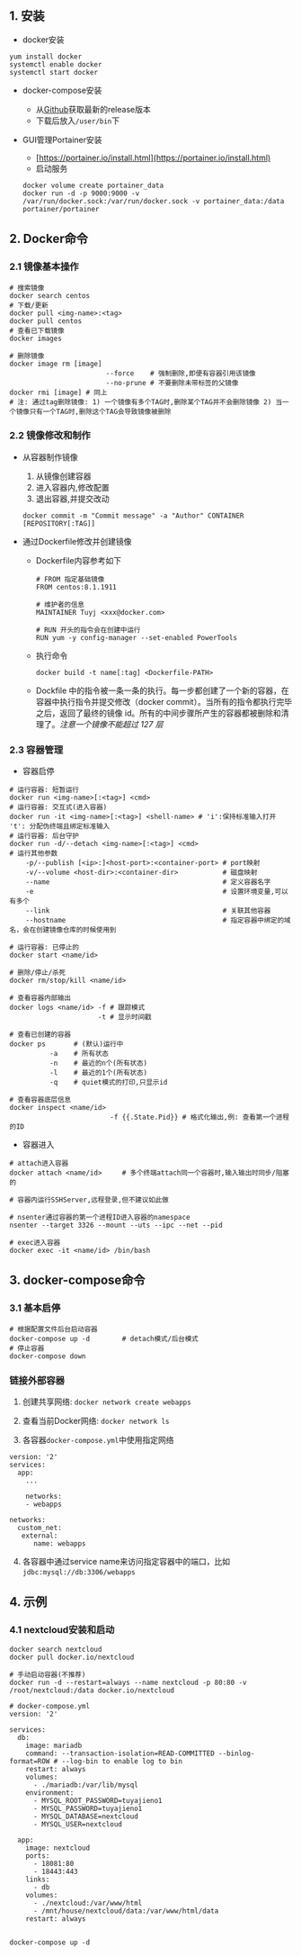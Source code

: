 
## 1. 安装

* docker安装

```
yum install docker
systemctl enable docker
systemctl start docker 
```

* docker-compose安装
    * 从[Github](https://github.com/docker/compose/releases/)获取最新的release版本
    * 下载后放入`/user/bin`下

* GUI管理Portainer安装
    * [https://portainer.io/install.html](https://portainer.io/install.html)
    * 启动服务
    
    ```
    docker volume create portainer_data
    docker run -d -p 9000:9000 -v /var/run/docker.sock:/var/run/docker.sock -v portainer_data:/data portainer/portainer
    ```

## 2. Docker命令

### 2.1 镜像基本操作

```
# 搜索镜像
docker search centos
# 下载/更新
docker pull <img-name>:<tag>
docker pull centos
# 查看已下载镜像
docker images

# 删除镜像
docker image rm [image] 
                        --force    # 强制删除,即便有容器引用该镜像
                        --no-prune # 不要删除未带标签的父镜像
docker rmi [image] # 同上
# 注: 通过tag删除镜像: 1) 一个镜像有多个TAG时,删除某个TAG并不会删除镜像 2) 当一个镜像只有一个TAG时,删除这个TAG会导致镜像被删除

```

### 2.2 镜像修改和制作

* 从容器制作镜像

  1) 从镜像创建容器
  2) 进入容器内,修改配置
  3) 退出容器,并提交改动
  ```
  docker commit -m "Commit message" -a "Author" CONTAINER [REPOSITORY[:TAG]]
  ```

* 通过Dockerfile修改并创建镜像
  * Dockerfile内容参考如下
    ```
    # FROM 指定基础镜像
    FROM centos:8.1.1911

    # 维护者的信息
    MAINTAINER Tuyj <xxx@docker.com>

    # RUN 开头的指令会在创建中运行
    RUN yum -y config-manager --set-enabled PowerTools
    ```
  * 执行命令 
    ```
    docker build -t name[:tag] <Dockerfile-PATH>
    ```
  * Dockfile 中的指令被一条一条的执行。每一步都创建了一个新的容器，在容器中执行指令并提交修改（docker commit）。当所有的指令都执行完毕之后，返回了最终的镜像 id。所有的中间步骤所产生的容器都被删除和清理了。*注意一个镜像不能超过 127 层*

### 2.3 容器管理

* 容器启停

```
# 运行容器: 短暂运行
docker run <img-name>[:<tag>] <cmd>
# 运行容器: 交互式(进入容器)
docker run -it <img-name>[:<tag>] <shell-name> # 'i':保持标准输入打开 't': 分配伪终端且绑定标准输入
# 运行容器: 后台守护
docker run -d/--detach <img-name>[:<tag>] <cmd>
# 运行其他参数
    -p/--publish [<ip>:]<host-port>:<container-port> # port映射
    -v/--volume <host-dir>:<container-dir>           # 磁盘映射
    --name                                           # 定义容器名字
    -e                                               # 设置环境变量,可以有多个
    --link                                           # 关联其他容器
    --hostname                                       # 指定容器中绑定的域名，会在创建镜像仓库的时候使用到

# 运行容器: 已停止的
docker start <name/id>

# 删除/停止/杀死
docker rm/stop/kill <name/id>

# 查看容器内部输出
docker logs <name/id> -f # 跟踪模式
                      -t # 显示时间戳

# 查看已创建的容器
docker ps       # (默认)运行中
          -a    # 所有状态
          -n    # 最近的n个(所有状态)
          -l    # 最近的1个(所有状态)
          -q    # quiet模式的打印,只显示id

# 查看容器底层信息
docker inspect <name/id>
                         -f {{.State.Pid}} # 格式化输出,例: 查看第一个进程的ID
```

* 容器进入

```
# attach进入容器
docker attach <name/id>     # 多个终端attach同一个容器时,输入输出时同步/阻塞的

# 容器内运行SSHServer,远程登录,但不建议如此做

# nsenter通过容器的第一个进程ID进入容器的namespace
nsenter --target 3326 --mount --uts --ipc --net --pid

# exec进入容器
docker exec -it <name/id> /bin/bash 
```

## 3. docker-compose命令

### 3.1 基本启停

```
# 根据配置文件后台启动容器
docker-compose up -d        # detach模式/后台模式
# 停止容器
docker-compose down
```

### 链接外部容器

1. 创建共享网络: `docker network create webapps`

2. 查看当前Docker网络: `docker network ls`

3. 各容器`docker-compose.yml`中使用指定网络

```
version: '2'
services:
  app:
    ...

    networks:
    - webapps

networks:
  custom_net:
   external:
      name: webapps
```

4. 各容器中通过service name来访问指定容器中的端口，比如`jdbc:mysql://db:3306/webapps`

## 4. 示例

### 4.1 nextcloud安装和启动

```
docker search nextcloud
docker pull docker.io/nextcloud

# 手动启动容器(不推荐)
docker run -d --restart=always --name nextcloud -p 80:80 -v /root/nextcloud:/data docker.io/nextcloud

# docker-compose.yml
version: '2'

services:
  db:
    image: mariadb
    command: --transaction-isolation=READ-COMMITTED --binlog-format=ROW # --log-bin to enable log to bin
    restart: always
    volumes:
      - ./mariadb:/var/lib/mysql
    environment:
      - MYSQL_ROOT_PASSWORD=tuyajieno1
      - MYSQL_PASSWORD=tuyajieno1
      - MYSQL_DATABASE=nextcloud
      - MYSQL_USER=nextcloud

  app:
    image: nextcloud
    ports:
      - 18081:80
      - 18443:443
    links:
      - db
    volumes:
      - ./nextcloud:/var/www/html
      - /mnt/house/nextcloud/data:/var/www/html/data
    restart: always


docker-compose up -d
```